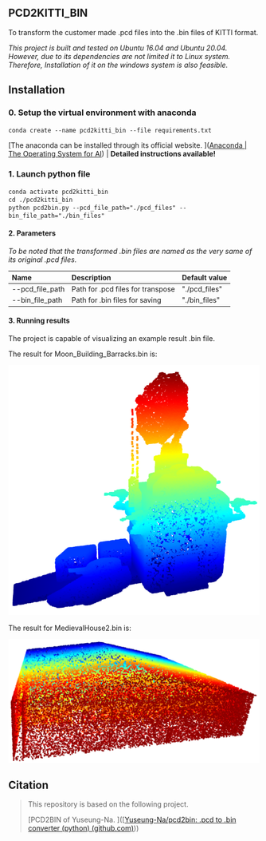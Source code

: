 ## PCD2KITTI_BIN ##

To transform the customer made .pcd files into the .bin files of KITTI format.

*This project is built and tested on Ubuntu 16.04 and Ubuntu 20.04. However, due to its dependencies are not limited it to Linux system. Therefore, Installation of it on the windows system is also feasible.*

## Installation ##
### 0. Setup the virtual environment with anaconda ###

```
conda create --name pcd2kitti_bin --file requirements.txt
```

[The anaconda can be installed through its official website. ]([Anaconda | The Operating System for AI](https://www.anaconda.com/)) | **Detailed  instructions available!**

### 1. Launch python file ###

```
conda activate pcd2kitti_bin
cd ./pcd2kitti_bin
python pcd2bin.py --pcd_file_path="./pcd_files" --bin_file_path="./bin_files"
```

#### 2. Parameters ####

*To be noted that the transformed .bin files are named as the very same of its original .pcd files.*

|Name|Description|Default value|
|:---|:---|:---|
|--pcd_file_path|Path for .pcd files for transpose|"./pcd_files"|
|--bin_file_path|Path for .bin files for saving|"./bin_files"|

#### 3. Running results

The project is capable of visualizing an example result .bin file.

The result for Moon_Building_Barracks.bin is:

![01](.\figs\01.png)

The result for MedievalHouse2.bin is:

![02](.\figs\02.png)

## Citation

> This repository is based on the following project.
>
> [PCD2BIN of Yuseung-Na. ]([[Yuseung-Na/pcd2bin: .pcd to .bin converter (python) (github.com)](https://github.com/Yuseung-Na/pcd2bin))) 
